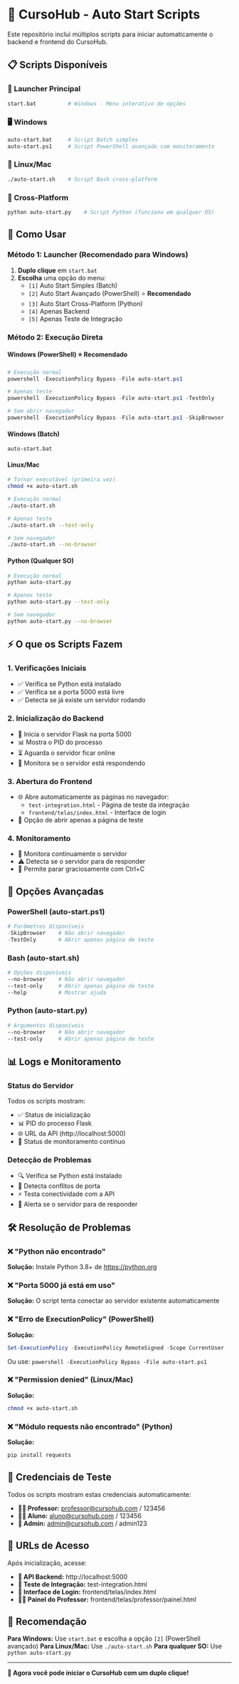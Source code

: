 # 🚀 CursoHub - Auto Start Scripts

Este repositório inclui múltiplos scripts para iniciar automaticamente o backend e frontend do CursoHub.

## 📋 Scripts Disponíveis

### 🎯 Launcher Principal
```bash
start.bat          # Windows - Menu interativo de opções
```

### 🖥️ Windows
```bash
auto-start.bat     # Script Batch simples
auto-start.ps1     # Script PowerShell avançado com monitoramento
```

### 🐧 Linux/Mac
```bash
./auto-start.sh    # Script Bash cross-platform
```

### 🐍 Cross-Platform
```bash
python auto-start.py    # Script Python (funciona em qualquer OS)
```

## 🚀 Como Usar

### Método 1: Launcher (Recomendado para Windows)
1. **Duplo clique** em `start.bat`
2. **Escolha** uma opção do menu:
   - `[1]` Auto Start Simples (Batch)
   - `[2]` Auto Start Avançado (PowerShell) ⭐ **Recomendado**
   - `[3]` Auto Start Cross-Platform (Python)
   - `[4]` Apenas Backend
   - `[5]` Apenas Teste de Integração

### Método 2: Execução Direta

#### Windows (PowerShell) ⭐ **Recomendado**
```powershell
# Execução normal
powershell -ExecutionPolicy Bypass -File auto-start.ps1

# Apenas teste
powershell -ExecutionPolicy Bypass -File auto-start.ps1 -TestOnly

# Sem abrir navegador
powershell -ExecutionPolicy Bypass -File auto-start.ps1 -SkipBrowser
```

#### Windows (Batch)
```batch
auto-start.bat
```

#### Linux/Mac
```bash
# Tornar executável (primeira vez)
chmod +x auto-start.sh

# Execução normal
./auto-start.sh

# Apenas teste
./auto-start.sh --test-only

# Sem navegador
./auto-start.sh --no-browser
```

#### Python (Qualquer SO)
```bash
# Execução normal
python auto-start.py

# Apenas teste
python auto-start.py --test-only

# Sem navegador
python auto-start.py --no-browser
```

## ⚡ O que os Scripts Fazem

### 1. **Verificações Iniciais**
- ✅ Verifica se Python está instalado
- ✅ Verifica se a porta 5000 está livre
- ✅ Detecta se já existe um servidor rodando

### 2. **Inicialização do Backend**
- 🚀 Inicia o servidor Flask na porta 5000
- 📊 Mostra o PID do processo
- ⏳ Aguarda o servidor ficar online
- 🔄 Monitora se o servidor está respondendo

### 3. **Abertura do Frontend**
- 🌐 Abre automaticamente as páginas no navegador:
  - `test-integration.html` - Página de teste da integração
  - `frontend/telas/index.html` - Interface de login
- 🎯 Opção de abrir apenas a página de teste

### 4. **Monitoramento**
- 👀 Monitora continuamente o servidor
- ⚠️ Detecta se o servidor para de responder
- 🛑 Permite parar graciosamente com Ctrl+C

## 🔧 Opções Avançadas

### PowerShell (auto-start.ps1)
```powershell
# Parâmetros disponíveis
-SkipBrowser    # Não abrir navegador
-TestOnly       # Abrir apenas página de teste
```

### Bash (auto-start.sh)
```bash
# Opções disponíveis
--no-browser    # Não abrir navegador
--test-only     # Abrir apenas página de teste
--help          # Mostrar ajuda
```

### Python (auto-start.py)
```bash
# Argumentos disponíveis
--no-browser    # Não abrir navegador
--test-only     # Abrir apenas página de teste
```

## 📊 Logs e Monitoramento

### Status do Servidor
Todos os scripts mostram:
- ✅ Status de inicialização
- 📊 PID do processo Flask
- 🌐 URL da API (http://localhost:5000)
- 🔄 Status de monitoramento contínuo

### Detecção de Problemas
- 🔍 Verifica se Python está instalado
- 🚪 Detecta conflitos de porta
- ⚡ Testa conectividade com a API
- 🚨 Alerta se o servidor para de responder

## 🛠️ Resolução de Problemas

### ❌ "Python não encontrado"
**Solução:** Instale Python 3.8+ de https://python.org

### ❌ "Porta 5000 já está em uso"
**Solução:** O script tenta conectar ao servidor existente automaticamente

### ❌ "Erro de ExecutionPolicy" (PowerShell)
**Solução:** 
```powershell
Set-ExecutionPolicy -ExecutionPolicy RemoteSigned -Scope CurrentUser
```
Ou use: `powershell -ExecutionPolicy Bypass -File auto-start.ps1`

### ❌ "Permission denied" (Linux/Mac)
**Solução:**
```bash
chmod +x auto-start.sh
```

### ❌ "Módulo requests não encontrado" (Python)
**Solução:**
```bash
pip install requests
```

## 🎯 Credenciais de Teste

Todos os scripts mostram estas credenciais automaticamente:

- **👨‍🏫 Professor:** professor@cursohub.com / 123456
- **👨‍🎓 Aluno:** aluno@cursohub.com / 123456  
- **👑 Admin:** admin@cursohub.com / admin123

## 📱 URLs de Acesso

Após inicialização, acesse:

- **🔧 API Backend:** http://localhost:5000
- **📄 Teste de Integração:** test-integration.html
- **🔑 Interface de Login:** frontend/telas/index.html
- **👨‍🏫 Painel do Professor:** frontend/telas/professor/painel.html

## 🎉 Recomendação

**Para Windows:** Use `start.bat` e escolha a opção `[2]` (PowerShell avançado)
**Para Linux/Mac:** Use `./auto-start.sh`
**Para qualquer SO:** Use `python auto-start.py`

---

**🚀 Agora você pode iniciar o CursoHub com um duplo clique!**
